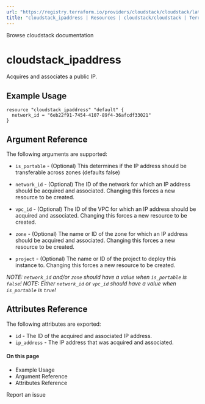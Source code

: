 ```yaml
---
url: "https://registry.terraform.io/providers/cloudstack/cloudstack/latest/docs/resources/ipaddress"
title: "cloudstack_ipaddress | Resources | cloudstack/cloudstack | Terraform | Terraform Registry"
---
```


Browse cloudstack documentation

# cloudstack_ipaddress

Acquires and associates a public IP.

## Example Usage

```hcl hcl
resource "cloudstack_ipaddress" "default" {
  network_id = "6eb22f91-7454-4107-89f4-36afcdf33021"
}
```

## Argument Reference

The following arguments are supported:

- `is_portable` \- (Optional) This determines if the IP address should be transferable
across zones (defaults false)

- `network_id` \- (Optional) The ID of the network for which an IP address should
be acquired and associated. Changing this forces a new resource to be created.

- `vpc_id` \- (Optional) The ID of the VPC for which an IP address should be
acquired and associated. Changing this forces a new resource to be created.

- `zone` \- (Optional) The name or ID of the zone for which an IP address should be
acquired and associated. Changing this forces a new resource to be created.

- `project` \- (Optional) The name or ID of the project to deploy this
instance to. Changing this forces a new resource to be created.

_NOTE: `network_id` and/or `zone` should have a value when `is_portable` is `false`!_ _NOTE: Either `network_id` or `vpc_id` should have a value when `is_portable` is `true`!_

## Attributes Reference

The following attributes are exported:

- `id` \- The ID of the acquired and associated IP address.
- `ip_address` \- The IP address that was acquired and associated.

#### On this page

- Example Usage
- Argument Reference
- Attributes Reference

Report an issue